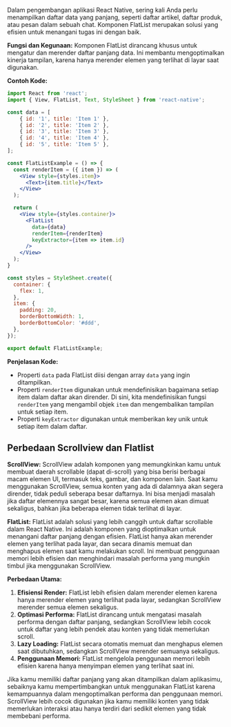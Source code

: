 Dalam pengembangan aplikasi React Native, sering kali Anda perlu menampilkan daftar data yang panjang, seperti daftar artikel, daftar produk, atau pesan dalam sebuah chat. Komponen FlatList merupakan solusi yang efisien untuk menangani tugas ini dengan baik.

**Fungsi dan Kegunaan:** Komponen FlatList dirancang khusus untuk mengatur dan merender daftar panjang data. Ini membantu mengoptimalkan kinerja tampilan, karena hanya merender elemen yang terlihat di layar saat digunakan.

**Contoh Kode:**

```jsx
import React from 'react';
import { View, FlatList, Text, StyleSheet } from 'react-native';

const data = [
	{ id: '1', title: 'Item 1' },
	{ id: '2', title: 'Item 2' },
	{ id: '3', title: 'Item 3' },
	{ id: '4', title: 'Item 4' },
	{ id: '5', title: 'Item 5' },
];

const FlatListExample = () => {
  const renderItem = ({ item }) => (
    <View style={styles.item}>
      <Text>{item.title}</Text>
    </View>
  );

  return (
    <View style={styles.container}>
      <FlatList
        data={data}
        renderItem={renderItem}
        keyExtractor={item => item.id}
      />
    </View>
  );
}

const styles = StyleSheet.create({
  container: {
    flex: 1,
  },
  item: {
    padding: 20,
    borderBottomWidth: 1,
    borderBottomColor: '#ddd',
  },
});

export default FlatListExample;
```

**Penjelasan Kode:**

- Properti `data` pada FlatList diisi dengan array `data` yang ingin ditampilkan.
- Properti `renderItem` digunakan untuk mendefinisikan bagaimana setiap item dalam daftar akan dirender. Di sini, kita mendefinisikan fungsi `renderItem` yang mengambil objek `item` dan mengembalikan tampilan untuk setiap item.
- Properti `keyExtractor` digunakan untuk memberikan key unik untuk setiap item dalam daftar.

## Perbedaan Scrollview dan Flatlist

**ScrollView:** 
ScrollView adalah komponen yang memungkinkan kamu untuk membuat daerah scrollable (dapat di-scroll) yang bisa berisi berbagai macam elemen UI, termasuk teks, gambar, dan komponen lain. Saat kamu menggunakan ScrollView, semua konten yang ada di dalamnya akan segera dirender, tidak peduli seberapa besar daftarnya. Ini bisa menjadi masalah jika daftar elemennya sangat besar, karena semua elemen akan dimuat sekaligus, bahkan jika beberapa elemen tidak terlihat di layar.

**FlatList:** 
FlatList adalah solusi yang lebih canggih untuk daftar scrollable dalam React Native. Ini adalah komponen yang dioptimalkan untuk menangani daftar panjang dengan efisien. FlatList hanya akan merender elemen yang terlihat pada layar, dan secara dinamis memuat dan menghapus elemen saat kamu melakukan scroll. Ini membuat penggunaan memori lebih efisien dan menghindari masalah performa yang mungkin timbul jika menggunakan ScrollView.

**Perbedaan Utama:**

1. **Efisiensi Render:** FlatList lebih efisien dalam merender elemen karena hanya merender elemen yang terlihat pada layar, sedangkan ScrollView merender semua elemen sekaligus.
2. **Optimasi Performa:** FlatList dirancang untuk mengatasi masalah performa dengan daftar panjang, sedangkan ScrollView lebih cocok untuk daftar yang lebih pendek atau konten yang tidak memerlukan scroll.
3. **Lazy Loading:** FlatList secara otomatis memuat dan menghapus elemen saat dibutuhkan, sedangkan ScrollView merender semuanya sekaligus.
4. **Penggunaan Memori:** FlatList mengelola penggunaan memori lebih efisien karena hanya menyimpan elemen yang terlihat saat ini.

Jika kamu memiliki daftar panjang yang akan ditampilkan dalam aplikasimu, sebaiknya kamu mempertimbangkan untuk menggunakan FlatList karena kemampuannya dalam mengoptimalkan performa dan penggunaan memori. ScrollView lebih cocok digunakan jika kamu memiliki konten yang tidak memerlukan interaksi atau hanya terdiri dari sedikit elemen yang tidak membebani performa.